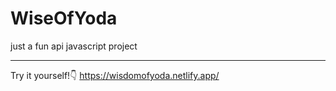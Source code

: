 # WiseOfYoda
just a fun api javascript project

-------------------------------------------------------------

Try it yourself!👇
https://wisdomofyoda.netlify.app/
